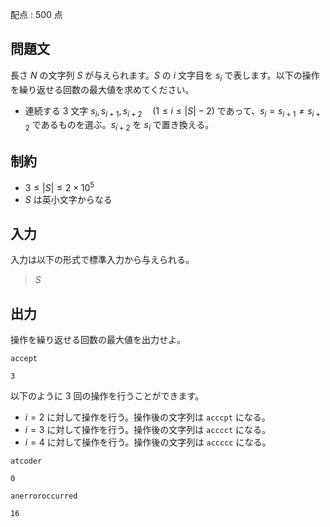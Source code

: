 配点 : $500$ 点

## 問題文

長さ $N$ の文字列 $S$ が与えられます。$S$ の $i$ 文字目を $s_i$ で表します。以下の操作を繰り返せる回数の最大値を求めてください。

- 連続する $3$ 文字 $s_i,s_{i+1},s_{i+2}\quad (1\leq i\leq |S|-2)$ であって、$s_i=s_{i+1}\neq s_{i+2}$ であるものを選ぶ。$s_{i+2}$ を $s_i$ で置き換える。

## 制約

- $3 \leq |S| \leq 2\times 10^5$
- $S$ は英小文字からなる

## 入力

入力は以下の形式で標準入力から与えられる。

> $S$

## 出力

操作を繰り返せる回数の最大値を出力せよ。

```input1
accept
```

```output1
3
```

以下のように $3$ 回の操作を行うことができます。

- $i=2$ に対して操作を行う。操作後の文字列は `acccpt` になる。
- $i=3$ に対して操作を行う。操作後の文字列は `acccct` になる。
- $i=4$ に対して操作を行う。操作後の文字列は `accccc` になる。

```input2
atcoder
```

```output2
0
```

```input3
anerroroccurred
```

```output3
16
```